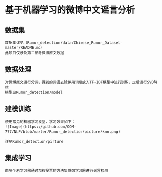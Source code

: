 
# 基于机器学习的微博中文谣言分析
## 数据集
    数据集详见（Rumor_detection/data/Chinese_Rumor_Dataset-master/README.md）
    此项目仅涉及第二部分微博原文数据
    
## 数据处理
    对微博原文进行分词，得到的词语去除停用词后放入TF-IDF模型中进行训练，之后进行SVD降维
    模型见Rumor_detection/model
## 建模训练
    使用常见的机器学习模型，学习效果如下：
    ![Image](https://github.com/OOM-777/NLP/blob/master/Rumor_detection/picture/knn.png)

    详见Rumor_detection/pirture
    
## 集成学习
    由多个若学习器通过加权投票的方法集成强学习器进行谣言检测
